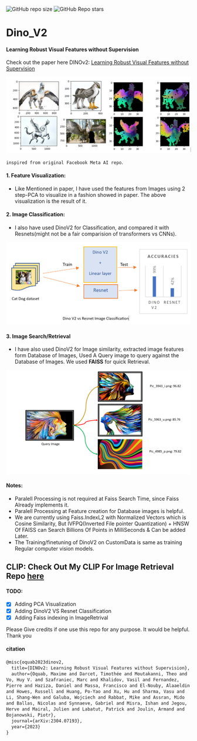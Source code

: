 ![GitHub repo size](https://img.shields.io/github/repo-size/purnasai/Dino_V2)
![GitHub Repo stars](https://img.shields.io/github/stars/purnasai/Dino_V2)



# Dino_V2
#### Learning Robust Visual Features without Supervision
Check out the paper here DINOv2: [Learning Robust Visual Features without Supervision](https://arxiv.org/abs/2304.07193)

![feature_visualization](assets/Dino_pca_output.PNG)

`inspired from original Facebook Meta AI repo`.

#### 1. Feature Visualization:
- Like Mentioned in paper, I have used the features from Images using 2 step-PCA to visualize in a fashion showed in paper. The above visualization is the result of it.
#### 2. Image Classification:
- I also have used DinoV2 for Classification, and compared it with Resnets(might not be a fair comparision of transformers vs CNNs).


![Classification](assets/Classification.PNG)

#### 3. Image Search/Retrieval
- I have also used DinoV2 for Image similarity, extracted image features form Database of Images, Used A Query image to query against the Database of Images. We used **FAISS** for quick Retrieval. 

![ImageRetrieval](assets/Retrieval.PNG)

#### Notes:
- Paralell Processing is not required at Faiss Search Time, since Faiss Already implements it.
- Paralell Processing at Feature creation for Database images is helpful.
- We are currently using Faiss.IndexL2 with Normalized Vectors which is Cosine Similarity, But IVFPQ(Inverted File pointer Quantization) + HNSW Of FAISS can Search Billions Of Points in MilliSeconds & Can be added Later.
- The Training/finetuning of DinoV2 on CustomData is same as training Regular computer vision models.

## CLIP: Check Out My CLIP For Image Retrieval Repo [here](https://github.com/purnasai/CLIP_Image_Retrieval) 

#### TODO:
- [X] Adding PCA Visualization
- [X] Adding DinoV2 VS Resnet Classification
- [X] Adding Faiss indexing in ImageRetrival

Please Give credits if one use this repo for any purpose. It would be helpful. Thank you

#### citation
```
@misc{oquab2023dinov2,
  title={DINOv2: Learning Robust Visual Features without Supervision},
  author={Oquab, Maxime and Darcet, Timothée and Moutakanni, Theo and Vo, Huy V. and Szafraniec, Marc and Khalidov, Vasil and Fernandez, Pierre and Haziza, Daniel and Massa, Francisco and El-Nouby, Alaaeldin and Howes, Russell and Huang, Po-Yao and Xu, Hu and Sharma, Vasu and Li, Shang-Wen and Galuba, Wojciech and Rabbat, Mike and Assran, Mido and Ballas, Nicolas and Synnaeve, Gabriel and Misra, Ishan and Jegou, Herve and Mairal, Julien and Labatut, Patrick and Joulin, Armand and Bojanowski, Piotr},
  journal={arXiv:2304.07193},
  year={2023}
}
```
